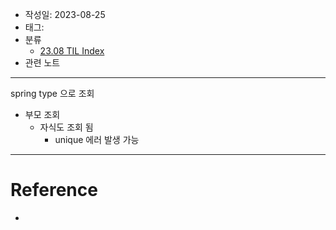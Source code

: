 - 작성일: 2023-08-25
- 태그: 
- 분류
    - [23.08 TIL Index](23.08%20TIL%20Index.md)
- 관련 노트

---

spring type 으로 조회

- 부모 조회
    - 자식도 조회 됨
        - unique 에러 발생 가능

---

# Reference

- 